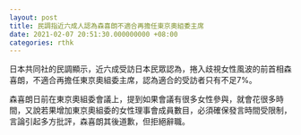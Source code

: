 ```yaml
---
layout: post
title: 民調指近六成人認為森喜朗不適合再擔任東京奧組委主席
date: 2021-02-07 20:51:30.000000000 +08:00
categories: rthk
---
```


日本共同社的民調顯示，近六成受訪日本民眾認為，捲入歧視女性風波的前首相森喜朗，不適合再擔任東京奧組委主席，認為適合的受訪者只有不足7%。

森喜朗日前在東京奧組委會議上，提到如果會議有很多女性參與，就會花很多時間，又說若果增加東京奧組委的女性理事會成員數目，必須確保發言時間受限制，言論引起多方批評，森喜朗其後道歉，但拒絕辭職。
